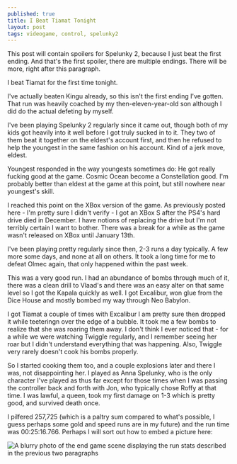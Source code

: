 ```yaml
---
published: true
title: I Beat Tiamat Tonight
layout: post
tags: videogame, control, spelunky2
---
```


This post will contain spoilers for Spelunky 2, because I just beat the first ending. And that's the first spoiler, there are multiple endings. There will be more, right after this paragraph.

I beat Tiamat for the first time tonight. 

I've actually beaten Kingu already, so this isn't the first ending I've gotten. That run was heavily coached by my then-eleven-year-old son although I did do the actual defeting by myself.

I've been playing Spelunky 2 regularly since it came out, though both of my kids got heavily into it well before I got truly sucked in to it. They two of them beat it together on the eldest's account first, and then he refused to help the youngest in the same fashion on his account. Kind of a jerk move, eldest. 

Youngest responded in the way youngests sometimes do: He got really fucking good at the game. Cosmic Ocean become a Constellation good. I'm probably better than eldest at the game at this point, but still nowhere near youngest's skill. 

I reached this point on the XBox version of the game. As previously posted here - I'm pretty sure I didn't verify - I got an XBox S after the PS4's hard drive died in December. I have notions of replacing the drive but I'm not terribly certain I want to bother. There was a break for a while as the game wasn't released on XBox until January 13th.

I've been playing pretty regularly since then, 2-3 runs a day typically. A few more some days, and none at all on others. It took a long time for me to defeat Olmec again, that only happened within the past week. 

This was a very good run. I had an abundance of bombs through much of it, there was a clean drill to Vlaad's and there was an easy alter on that same level so I got the Kapala quickly as well. I got Excalibur, won glue from the Dice House and mostly bombed my way through Neo Babylon.

I got Tiamat a couple of times with Excalibur I am pretty sure then dropped it while teeteringn over the edge of a bubble. It took me a few bombs to realize that she was roaring them away. I don't think I ever noticed that - for a while we were watching Twiggle regularly, and I remember seeing her roar but I didn't understand everything that was happening. Also, Twiggle very rarely doesn't cook his bombs properly.

So I started cooking them too, and a couple explosions later and there I was, not disappointing her. I played as Anna Spelunky, who is the only character I've played as thus far except for those times when I was passing the controller back and forth with Jon, who typically chose Roffy at that time. I was lawful, a queen, took my first damage on 1-3 which is pretty good, and survived death once. 

I pilfered 257,725 (which is a paltry sum compared to what's possible, I guess perhaps some gold and speed runs are in my future) and the run time was 00:25:16.766. Perhaps I will sort out how to embed a picture here:

<img src="http://robdrimmie.github.io/20220218 - Spelunky 2 - First Ending First Time.png" alt="A blurry photo of the end game scene displaying the run stats described in the previous two paragraphs" />  
